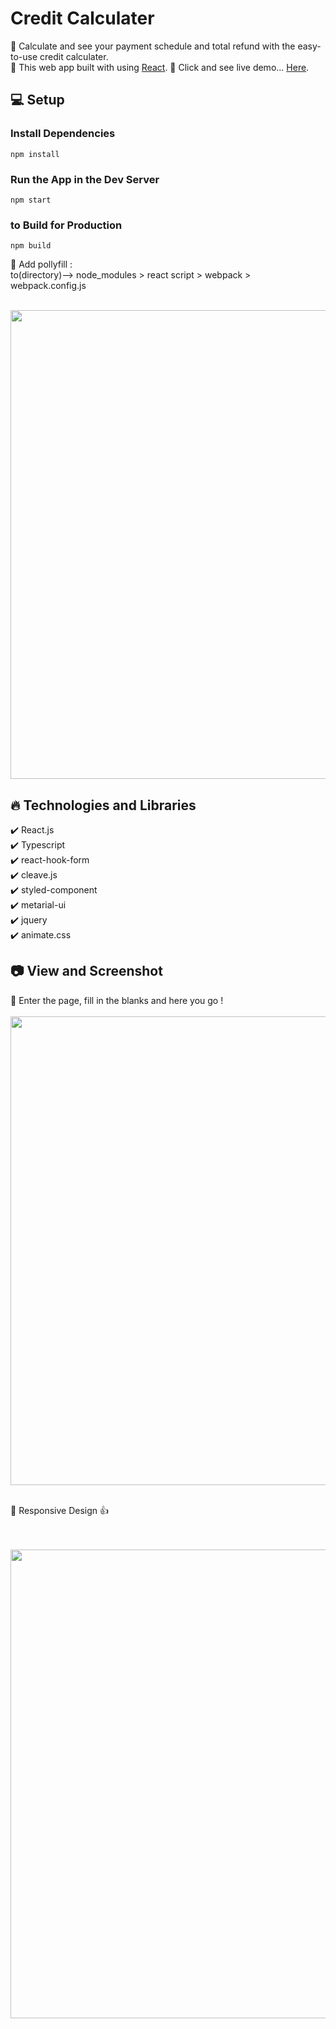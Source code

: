 # Credit Calculater

🔸 Calculate and see your payment schedule and total refund with the easy-to-use credit calculater. <br>
🔸 This web app built with using [React](https://reactjs.org/).
🔸 Click and see live demo... [Here](https://credit-calculater-crs.vercel.app/).

## 💻 Setup <br>

### Install Dependencies

```
npm install
```

### Run the App in the Dev Server

```
npm start
```

### to Build for Production

```
npm build
```
🔸 Add pollyfill : <br>
to(directory)--> node_modules > react script > webpack > webpack.config.js <br>
<br>

<img width=750 src="https://media3.giphy.com/media/h1xRKIp922Fpysmgba/giphy.gif?cid=790b7611f9ca432bab9d4b58b8d2199a78e11a207b973eae&rid=giphy.gif&ct=g">

## 🔥 Technologies and Libraries <br>

✔️ React.js <br>
✔️ Typescript<br>
✔️ react-hook-form <br>
✔️ cleave.js <br>
✔️ styled-component <br>
✔️ metarial-ui <br>
✔️ jquery <br>
✔️ animate.css <br>

## 📷 View and Screenshot <br>

🔸 Enter the page, fill in the blanks and here you go !
<br>
<br>
<img width=750 src="https://media4.giphy.com/media/teXLIb6jGCnUsBw27y/giphy.gif">
<br>
<br>

🔸 Responsive Design 👍

<br>
<br>
<img width=750 src="https://media0.giphy.com/media/SYFeBjn3FPi1LK6lXw/giphy.gif?cid=790b7611d5f423c4cc03dfe428c3f9aeee8e17bc7b513eed&rid=giphy.gif&ct=g">
<br>
<br>

